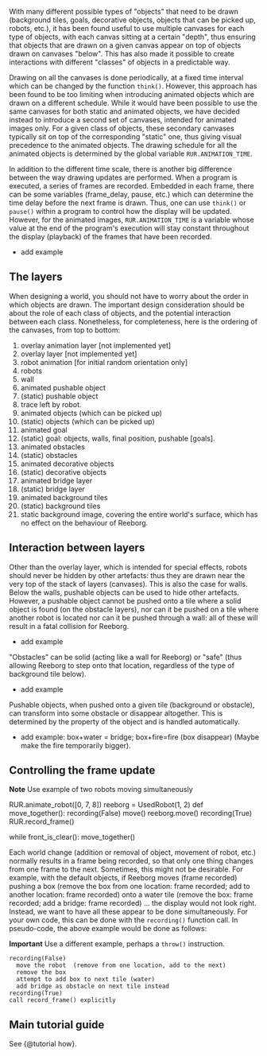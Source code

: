 With many different possible types of "objects" that need to be drawn (background tiles, goals, decorative objects, objects that can be picked up, robots, etc.), it has been found useful to use multiple canvases for each type of objects, with each canvas sitting at a certain "depth", thus ensuring that objects that are drawn on a given canvas appear on top of objects drawn on canvases "below". This has also made it possible to create interactions with different "classes" of objects in a predictable way.

Drawing on all the canvases is done periodically, at a fixed time interval which can be changed by the function `think()`. However, this approach has been found to be too limiting when introducing animated objects which are drawn on a different schedule. While it would have been possible to use the same canvases for both static and animated objects, we have decided instead to introduce a second set of canvases, intended for animated images only. For a given class of objects, these secondary canvases typically sit on top of the corresponding "static" one, thus giving visual precedence to the animated objects. The drawing schedule for all the animated objects is determined by the global variable `RUR.ANIMATION_TIME`.

In addition to the different time scale, there is another big difference between the way drawing updates are performed.  When a program is executed, a series of frames are recorded.  Embedded in each frame, there can be some variables (frame_delay, pause, etc.) which can determine the time delay before the next frame is drawn. Thus, one can use `think()` or `pause()` within a program to control how the display will be updated. However, for the animated images, `RUR.ANIMATION_TIME` is a variable whose value at the end of the program's execution will stay constant throughout the display (playback) of the frames that have been recorded.

  - add example

## The layers

When designing a world, you should not have to worry about the order in which objects are drawn. The important design consideration should be about the role of each class of objects, and the potential interaction between each class.
Nonetheless, for completeness, here is the ordering of the canvases, from top to bottom:

1. overlay animation layer [not implemented yet]
2. overlay layer [not implemented yet]
3. robot animation [for initial random orientation only]
4. robots
5. wall
6. animated pushable object
7. (static) pushable object
8. trace left by robot.
9. animated objects (which can be picked up)
10. (static) objects (which can be picked up)
11. animated goal
12. (static) goal: objects, walls, final position, pushable [goals].
13. animated obstacles
14. (static) obstacles
15. animated decorative objects
16. (static) decorative objects
17. animated bridge layer
18. (static) bridge layer
19. animated background tiles
20. (static) background tiles
21. static background image, covering the entire world's surface, which has no effect on the behaviour of Reeborg.

## Interaction between layers

Other than the overlay layer, which is intended for special effects, robots should never be hidden by other artefacts: thus they are drawn near the very top of the stack of layers (canvases). This is also the case for walls. Below the walls, pushable objects can be used to hide other artefacts. However, a pushable object cannot be pushed onto a tile where a solid object is found (on the obstacle layers), nor can it be pushed on a tile where another robot is located nor can it be pushed through a wall: all of these will result in a fatal collision for Reeborg.

  - add example

"Obstacles" can be solid (acting like a wall for Reeborg) or "safe" (thus allowing Reeborg to step onto that location, regardless of the type of background tile below).

  - add example

Pushable objects, when pushed onto a given tile (background or obstacle), can transform into some obstacle or disappear altogether. This is determined by the property of the object and is handled automatically.

  - add example: box+water = bridge; box+fire=fire (box disappear)  (Maybe make the fire temporarily bigger).

## Controlling the frame update

**Note** Use example of two robots moving simultaneously

  RUR.animate_robot([0, 7, 8])
  reeborg = UsedRobot(1, 2)
  def move_together():
      recording(False)
      move()
      reeborg.move()
      recording(True)
      RUR.record_frame()

  while front_is_clear():
      move_together()

Each world change (addition or removal of object, movement of robot, etc.) normally results in a frame being recorded, so that only one thing changes from one frame to the next.  Sometimes, this might not be desirable. For example, with the default objects, if Reeborg moves (frame recorded) pushing a box (remove the box from one location: frame recorded; add to another location: frame recorded) onto a water tile (remove the box: frame recorded; add a bridge: frame recorded) ... the display would not look right. Instead, we want to have all these appear to be done simultaneously.  For your own code, this can be done with the `recording()` function call. In pseudo-code, the above example would be done as follows:

**Important** Use a different example, perhaps a `throw()` instruction.

    recording(False)
      move the robot  (remove from one location, add to the next)
      remove the box
      attempt to add box to next tile (water)
      add bridge as obstacle on next tile instead
    recording(True)
    call record_frame() explicitly


## Main tutorial guide

See {@tutorial how}.